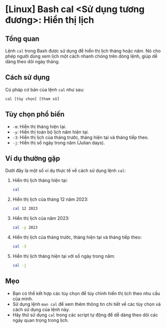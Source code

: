 # [Linux] Bash cal <Sử dụng tương đương>: Hiển thị lịch

## Tổng quan
Lệnh `cal` trong Bash được sử dụng để hiển thị lịch tháng hoặc năm. Nó cho phép người dùng xem lịch một cách nhanh chóng trên dòng lệnh, giúp dễ dàng theo dõi ngày tháng.

## Cách sử dụng
Cú pháp cơ bản của lệnh `cal` như sau:
```
cal [tùy chọn] [tham số]
```

## Tùy chọn phổ biến
- `-m`: Hiển thị tháng hiện tại.
- `-y`: Hiển thị toàn bộ lịch năm hiện tại.
- `-3`: Hiển thị lịch của tháng trước, tháng hiện tại và tháng tiếp theo.
- `-j`: Hiển thị số ngày trong năm (Julian days).

## Ví dụ thường gặp
Dưới đây là một số ví dụ thực tế về cách sử dụng lệnh `cal`:

1. Hiển thị lịch tháng hiện tại:
   ```bash
   cal
   ```

2. Hiển thị lịch của tháng 12 năm 2023:
   ```bash
   cal 12 2023
   ```

3. Hiển thị lịch của năm 2023:
   ```bash
   cal -y 2023
   ```

4. Hiển thị lịch của tháng trước, tháng hiện tại và tháng tiếp theo:
   ```bash
   cal -3
   ```

5. Hiển thị lịch tháng hiện tại với số ngày trong năm:
   ```bash
   cal -j
   ```

## Mẹo
- Bạn có thể kết hợp các tùy chọn để tùy chỉnh hiển thị lịch theo nhu cầu của mình.
- Sử dụng lệnh `man cal` để xem thêm thông tin chi tiết về các tùy chọn và cách sử dụng của lệnh này.
- Hãy thử sử dụng `cal` trong các script tự động để dễ dàng theo dõi các ngày quan trọng trong lịch.